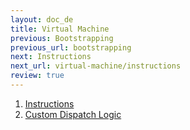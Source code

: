 ```yaml
---
layout: doc_de
title: Virtual Machine
previous: Bootstrapping
previous_url: bootstrapping
next: Instructions
next_url: virtual-machine/instructions
review: true
---
```


1. [Instructions](/doc/en/virtual-machine/instructions/)
1. [Custom Dispatch Logic](/doc/en/virtual-machine/custom-dispatch-logic/)
